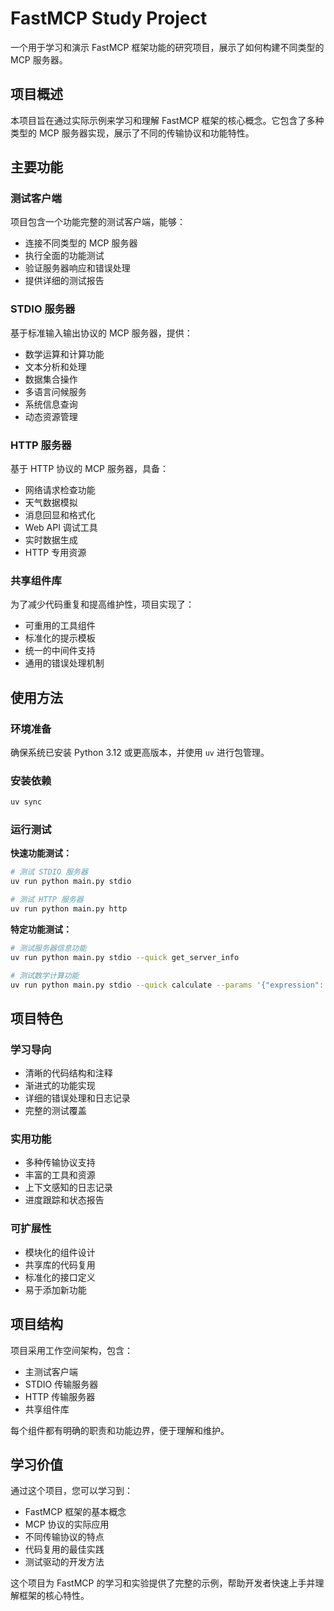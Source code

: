 # FastMCP Study Project

一个用于学习和演示 FastMCP 框架功能的研究项目，展示了如何构建不同类型的 MCP 服务器。

## 项目概述

本项目旨在通过实际示例来学习和理解 FastMCP 框架的核心概念。它包含了多种类型的 MCP 服务器实现，展示了不同的传输协议和功能特性。

## 主要功能

### 测试客户端
项目包含一个功能完整的测试客户端，能够：
- 连接不同类型的 MCP 服务器
- 执行全面的功能测试
- 验证服务器响应和错误处理
- 提供详细的测试报告

### STDIO 服务器
基于标准输入输出协议的 MCP 服务器，提供：
- 数学运算和计算功能
- 文本分析和处理
- 数据集合操作
- 多语言问候服务
- 系统信息查询
- 动态资源管理

### HTTP 服务器
基于 HTTP 协议的 MCP 服务器，具备：
- 网络请求检查功能
- 天气数据模拟
- 消息回显和格式化
- Web API 调试工具
- 实时数据生成
- HTTP 专用资源

### 共享组件库
为了减少代码重复和提高维护性，项目实现了：
- 可重用的工具组件
- 标准化的提示模板
- 统一的中间件支持
- 通用的错误处理机制

## 使用方法

### 环境准备
确保系统已安装 Python 3.12 或更高版本，并使用 `uv` 进行包管理。

### 安装依赖
```bash
uv sync
```

### 运行测试

**快速功能测试：**
```bash
# 测试 STDIO 服务器
uv run python main.py stdio

# 测试 HTTP 服务器
uv run python main.py http
```

**特定功能测试：**
```bash
# 测试服务器信息功能
uv run python main.py stdio --quick get_server_info

# 测试数学计算功能
uv run python main.py stdio --quick calculate --params '{"expression": "2+3*4"}'
```

## 项目特色

### 学习导向
- 清晰的代码结构和注释
- 渐进式的功能实现
- 详细的错误处理和日志记录
- 完整的测试覆盖

### 实用功能
- 多种传输协议支持
- 丰富的工具和资源
- 上下文感知的日志记录
- 进度跟踪和状态报告

### 可扩展性
- 模块化的组件设计
- 共享库的代码复用
- 标准化的接口定义
- 易于添加新功能

## 项目结构

项目采用工作空间架构，包含：
- 主测试客户端
- STDIO 传输服务器
- HTTP 传输服务器
- 共享组件库

每个组件都有明确的职责和功能边界，便于理解和维护。

## 学习价值

通过这个项目，您可以学习到：
- FastMCP 框架的基本概念
- MCP 协议的实际应用
- 不同传输协议的特点
- 代码复用的最佳实践
- 测试驱动的开发方法

这个项目为 FastMCP 的学习和实验提供了完整的示例，帮助开发者快速上手并理解框架的核心特性。
